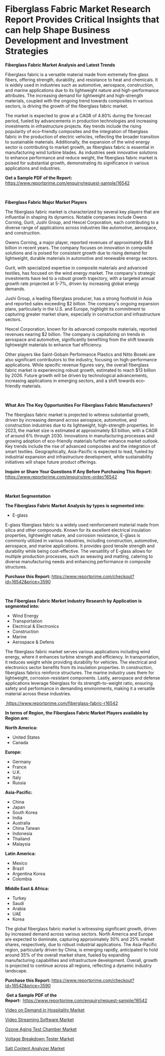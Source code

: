 <p><h1>Fiberglass Fabric Market Research Report Provides Critical Insights that can help Shape Business Development and Investment Strategies</h1></p><p><strong>Fiberglass Fabric Market Analysis and Latest Trends</strong></p>
<p><p>Fiberglass fabric is a versatile material made from extremely fine glass fibers, offering strength, durability, and resistance to heat and chemicals. It is widely used in industries such as automotive, aerospace, construction, and marine applications due to its lightweight nature and high-performance attributes. The increasing demand for lightweight and high-strength materials, coupled with the ongoing trend towards composites in various sectors, is driving the growth of the fiberglass fabric market.</p><p>The market is expected to grow at a CAGR of 4.80% during the forecast period, fueled by advancements in production technologies and increasing investments in infrastructure projects. Key trends include the rising popularity of eco-friendly composites and the integration of fiberglass fabric in the production of electric vehicles, reflecting the broader transition to sustainable materials. Additionally, the expansion of the wind energy sector is contributing to market growth, as fiberglass fabric is essential in manufacturing wind turbine blades. As industries seek innovative solutions to enhance performance and reduce weight, the fiberglass fabric market is poised for substantial growth, demonstrating its significance in various applications and industries.</p></p>
<p><strong>Get a Sample PDF of the Report:&nbsp;</strong> <a href="https://www.reportprime.com/enquiry/request-sample/16542?utm_campaign=1836&utm_medium=2&utm_source=Github&utm_content=ia&utm_term=23112024&utm_id=fiberglass-fabric">https://www.reportprime.com/enquiry/request-sample/16542</a></p>
<p>&nbsp;</p>
<p><strong>Fiberglass Fabric Major Market Players</strong></p>
<p><p>The fiberglass fabric market is characterized by several key players that are influential in shaping its dynamics. Notable companies include Owens Corning, Gurit, Jushi Group, and Hexcel Corporation, each contributing to a diverse range of applications across industries like automotive, aerospace, and construction.</p><p>Owens Corning, a major player, reported revenues of approximately $8.6 billion in recent years. The company focuses on innovation in composite solutions and is poised for consistent growth due to rising demand for lightweight, durable materials in automotive and renewable energy sectors.</p><p>Gurit, with specialized expertise in composite materials and advanced textiles, has focused on the wind energy market. The company's strategic investments have led to a robust growth trajectory, with a targeted annual growth rate projected at 5-7%, driven by increasing global energy demands.</p><p>Jushi Group, a leading fiberglass producer, has a strong foothold in Asia and reported sales exceeding $2 billion. The company's ongoing expansion plans, particularly in the U.S. and Europe, highlight its commitment to capturing greater market share, especially in construction and infrastructure sectors.</p><p>Hexcel Corporation, known for its advanced composite materials, reported revenues nearing $2 billion. The company is capitalizing on trends in aerospace and automotive, significantly benefiting from the shift towards lightweight materials to enhance fuel efficiency.</p><p>Other players like Saint-Gobain Performance Plastics and Nitto Boseki are also significant contributors to the industry, focusing on high-performance applications. While specific revenue figures vary, the overall fiberglass fabric market is experiencing robust growth, estimated to reach $13 billion by 2026. Future growth will be driven by technological advancements, increasing applications in emerging sectors, and a shift towards eco-friendly materials.</p></p>
<p>&nbsp;</p>
<p><strong>What Are The Key Opportunities For Fiberglass Fabric Manufacturers?</strong></p>
<p><p>The fiberglass fabric market is projected to witness substantial growth, driven by increasing demand across aerospace, automotive, and construction industries due to its lightweight, high-strength properties. In 2023, the market size is estimated at approximately $3 billion, with a CAGR of around 6% through 2030. Innovations in manufacturing processes and growing adoption of eco-friendly materials further enhance market outlook. Key trends include the rise of advanced composites and the integration of smart textiles. Geographically, Asia-Pacific is expected to lead, fueled by industrial expansion and infrastructure development, while sustainability initiatives will shape future product offerings.</p></p>
<p><strong>Inquire or Share Your Questions If Any Before Purchasing This Report:</strong> <a href="https://www.reportprime.com/enquiry/pre-order/16542?utm_campaign=1836&utm_medium=2&utm_source=Github&utm_content=ia&utm_term=23112024&utm_id=fiberglass-fabric">https://www.reportprime.com/enquiry/pre-order/16542</a></p>
<p>&nbsp;</p>
<p><strong>Market Segmentation</strong></p>
<p><strong>The Fiberglass Fabric Market Analysis by types is segmented into:</strong></p>
<p><ul><li>E-glass</li></ul></p>
<p><p>E-glass fiberglass fabric is a widely used reinforcement material made from silica and other compounds. Known for its excellent electrical insulation properties, lightweight nature, and corrosion resistance, E-glass is commonly utilized in various industries, including construction, automotive, aerospace, and marine applications. It provides good tensile strength and durability while being cost-effective. The versatility of E-glass allows for multiple production processes, such as weaving and matting, catering to diverse manufacturing needs and enhancing performance in composite structures.</p></p>
<p><strong>Purchase this Report:&nbsp;</strong><a href="https://www.reportprime.com/checkout?id=16542&price=3590&utm_campaign=1836&utm_medium=2&utm_source=Github&utm_content=ia&utm_term=23112024&utm_id=fiberglass-fabric">https://www.reportprime.com/checkout?id=16542&price=3590</a></p>
<p>&nbsp;</p>
<p><strong>The Fiberglass Fabric Market Industry Research by Application is segmented into:</strong></p>
<p><ul><li>Wind Energy</li><li>Transportation</li><li>Electrical & Electronics</li><li>Construction</li><li>Marine</li><li>Aerospace & Defens</li></ul></p>
<p><p>The fiberglass fabric market serves various applications including wind energy, where it enhances turbine strength and efficiency. In transportation, it reduces weight while providing durability for vehicles. The electrical and electronics sector benefits from its insulation properties. In construction, fiberglass fabrics reinforce structures. The marine industry uses them for lightweight, corrosion-resistant components. Lastly, aerospace and defense applications leverage fiberglass for its strength-to-weight ratio, ensuring safety and performance in demanding environments, making it a versatile material across these industries.</p></p>
<p><a href="https://www.reportprime.com/fiberglass-fabric-r16542?utm_campaign=1836&utm_medium=2&utm_source=Github&utm_content=ia&utm_term=23112024&utm_id=fiberglass-fabric">&nbsp;https://www.reportprime.com/fiberglass-fabric-r16542</a></p>
<p><strong>In terms of Region, the Fiberglass Fabric Market Players available by Region are:</strong></p>
<p>
    <p> <strong> North America: </strong>
        <ul>
            <li>United States</li>
            <li>Canada</li>
        </ul>
        </p> 
    <p> <strong> Europe: </strong>
        <ul>
            <li>Germany</li>
            <li>France</li>
            <li>U.K.</li>
            <li>Italy</li>
            <li>Russia</li>
        </ul>
        </p> 
    <p> <strong> Asia-Pacific: </strong>
        <ul>
            <li>China</li>
            <li>Japan</li>
            <li>South Korea</li>
            <li>India</li>
            <li>Australia</li>
            <li>China Taiwan</li>
            <li>Indonesia</li>
            <li>Thailand</li>
            <li>Malaysia</li>
        </ul>
        </p> 
    <p> <strong> Latin America: </strong>
        <ul>
            <li>Mexico</li>
            <li>Brazil</li>
            <li>Argentina Korea</li>
            <li>Colombia</li>
        </ul>
        </p> 
    <p> <strong> Middle East & Africa: </strong>
        <ul>
            <li>Turkey</li>
            <li>Saudi</li>
            <li>Arabia</li>
            <li>UAE</li>
            <li>Korea</li>
        </ul>
    </p>
    </p>
<p><p>The global fiberglass fabric market is witnessing significant growth, driven by increased demand across various sectors. North America and Europe are expected to dominate, capturing approximately 30% and 25% market shares, respectively, due to robust industrial applications. The Asia-Pacific region, particularly driven by China, is emerging rapidly, anticipated to hold around 35% of the overall market share, fueled by expanding manufacturing capabilities and infrastructure development. Overall, growth is projected to continue across all regions, reflecting a dynamic industry landscape.</p></p>
<p><strong>Purchase this Report: </strong><a href="https://www.reportprime.com/checkout?id=16542&price=3590&utm_campaign=1836&utm_medium=2&utm_source=Github&utm_content=ia&utm_term=23112024&utm_id=fiberglass-fabric">https://www.reportprime.com/checkout?id=16542&price=3590</a></p>
<p>&nbsp;<strong>Get a Sample PDF of the Report:&nbsp;&nbsp;</strong><a href="https://www.reportprime.com/enquiry/request-sample/16542?utm_campaign=1836&utm_medium=2&utm_source=Github&utm_content=ia&utm_term=23112024&utm_id=fiberglass-fabric">https://www.reportprime.com/enquiry/request-sample/16542</a></p>
<p><strong></strong></p>
<p><p><a href="https://issuu.com/reportprime-2/docs/video-on-demand-in-hospitality-mark_0f49be5b378a25?utm_campaign=1836&utm_medium=2&utm_source=Github&utm_content=ia&utm_term=23112024&utm_id=fiberglass-fabric">Video on Demand in Hospitality Market</a></p><p><a href="https://issuu.com/reportprime-2/docs/video-streaming-software-market-siz_f9cfe004ee6b40?utm_campaign=1836&utm_medium=2&utm_source=Github&utm_content=ia&utm_term=23112024&utm_id=fiberglass-fabric">Video Streaming Software Market</a></p><p><a href="https://www.linkedin.com/pulse/ozone-aging-test-chamber-market-trends-report-industry-analysis-pnvse?utm_campaign=1836&utm_medium=2&utm_source=Github&utm_content=ia&utm_term=23112024&utm_id=fiberglass-fabric">Ozone Aging Test Chamber Market</a></p><p><a href="https://www.linkedin.com/pulse/mapping-voltage-breakdown-tester-market-trends-challenges-xcd5e?utm_campaign=1836&utm_medium=2&utm_source=Github&utm_content=ia&utm_term=23112024&utm_id=fiberglass-fabric">Voltage Breakdown Tester Market</a></p><p><a href="https://www.linkedin.com/pulse/forecasts-growth-opportunities-salt-content-analyzer-ka49e?utm_campaign=1836&utm_medium=2&utm_source=Github&utm_content=ia&utm_term=23112024&utm_id=fiberglass-fabric">Salt Content Analyzer Market</a></p></p>